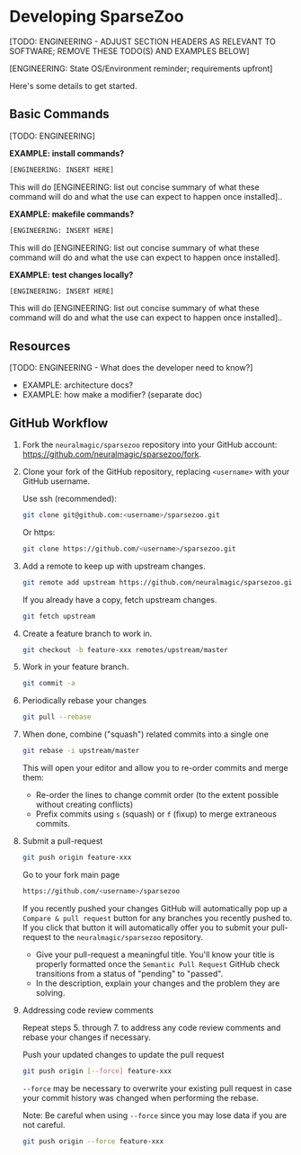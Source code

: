 <!--
Copyright (c) 2021 - present / Neuralmagic, Inc. All Rights Reserved.

Licensed under the Apache License, Version 2.0 (the "License");
you may not use this file except in compliance with the License.
You may obtain a copy of the License at

   http://www.apache.org/licenses/LICENSE-2.0

Unless required by applicable law or agreed to in writing,
software distributed under the License is distributed on an "AS IS" BASIS,
WITHOUT WARRANTIES OR CONDITIONS OF ANY KIND, either express or implied.
See the License for the specific language governing permissions and
limitations under the License.
-->

# Developing SparseZoo

[TODO: ENGINEERING - ADJUST SECTION HEADERS AS RELEVANT TO SOFTWARE; REMOVE THESE TODO(S) AND EXAMPLES BELOW]

[ENGINEERING: State OS/Environment reminder; requirements upfront]

Here's some details to get started.

## Basic Commands

[TODO: ENGINEERING]

**EXAMPLE: install commands?**

```bash
[ENGINEERING: INSERT HERE]
```

This will do [ENGINEERING: list out concise summary of what these command will do and what the use can expect to happen once installed]..

**EXAMPLE: makefile commands?**

```bash
[ENGINEERING: INSERT HERE]
```

This will do [ENGINEERING: list out concise summary of what these command will do and what the use can expect to happen once installed].

**EXAMPLE: test changes locally?**

```bash
[ENGINEERING: INSERT HERE]
```

This will do [ENGINEERING: list out concise summary of what these command will do and what the use can expect to happen once installed]..

## Resources

[TODO: ENGINEERING - What does the developer need to know?]

- EXAMPLE: architecture docs?
- EXAMPLE: how make a modifier? (separate doc)

## GitHub Workflow

1. Fork the `neuralmagic/sparsezoo` repository into your GitHub account: https://github.com/neuralmagic/sparsezoo/fork.

2. Clone your fork of the GitHub repository, replacing `<username>` with your GitHub username.

   Use ssh (recommended):

   ```bash
   git clone git@github.com:<username>/sparsezoo.git
   ```

   Or https:

   ```bash
   git clone https://github.com/<username>/sparsezoo.git
   ```

3. Add a remote to keep up with upstream changes.

   ```bash
   git remote add upstream https://github.com/neuralmagic/sparsezoo.git
   ```

   If you already have a copy, fetch upstream changes.

   ```bash
   git fetch upstream
   ```

4. Create a feature branch to work in.

   ```bash
   git checkout -b feature-xxx remotes/upstream/master
   ```

5. Work in your feature branch.

   ```bash
   git commit -a
   ```

6. Periodically rebase your changes

   ```bash
   git pull --rebase
   ```

7. When done, combine ("squash") related commits into a single one

   ```bash
   git rebase -i upstream/master
   ```

   This will open your editor and allow you to re-order commits and merge them:
   - Re-order the lines to change commit order (to the extent possible without creating conflicts)
   - Prefix commits using `s` (squash) or `f` (fixup) to merge extraneous commits.

8. Submit a pull-request

   ```bash
   git push origin feature-xxx
   ```

   Go to your fork main page

   ```bash
   https://github.com/<username>/sparsezoo
   ```

   If you recently pushed your changes GitHub will automatically pop up a `Compare & pull request` button for any branches you recently pushed to. If you click that button it will automatically offer you to submit your pull-request to the `neuralmagic/sparsezoo` repository.

   - Give your pull-request a meaningful title.
     You'll know your title is properly formatted once the `Semantic Pull Request` GitHub check
     transitions from a status of "pending" to "passed".
   - In the description, explain your changes and the problem they are solving.

9. Addressing code review comments

   Repeat steps 5. through 7. to address any code review comments and rebase your changes if necessary.

   Push your updated changes to update the pull request

   ```bash
   git push origin [--force] feature-xxx
   ```

   `--force` may be necessary to overwrite your existing pull request in case your
  commit history was changed when performing the rebase.

   Note: Be careful when using `--force` since you may lose data if you are not careful.

   ```bash
   git push origin --force feature-xxx
   ```
